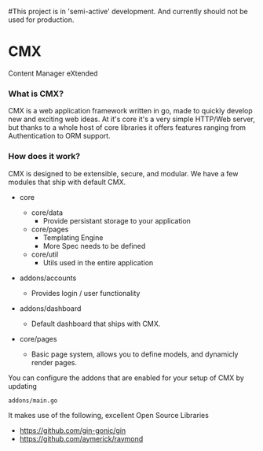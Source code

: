 #This project is in 'semi-active' development. 
And currently should not be used for production.

# CMX
Content Manager eXtended


### What is CMX?
CMX is a web application framework written in go, made to quickly develop new and exciting web ideas.
At it's core it's a very simple HTTP/Web server, but thanks to a whole host of core libraries it offers 
features ranging from Authentication to ORM support.


### How does it work?
CMX is designed to be extensible, secure, and modular.
We have a few modules that ship with default CMX.
- core
    - core/data
        - Provide persistant storage to your application
    - core/pages
        - Templating Engine
        - More Spec needs to be defined
    - core/util
        - Utils used in the entire application
    
- addons/accounts
    - Provides login / user functionality
- addons/dashboard
    -  Default dashboard that ships with CMX.
- core/pages
    - Basic page system, allows you to define models, and dynamicly render pages.

You can configure the addons that are enabled for your  setup of CMX by updating 
```
addons/main.go
```
It makes use of the following, excellent Open Source Libraries

- https://github.com/gin-gonic/gin
- https://github.com/aymerick/raymond
